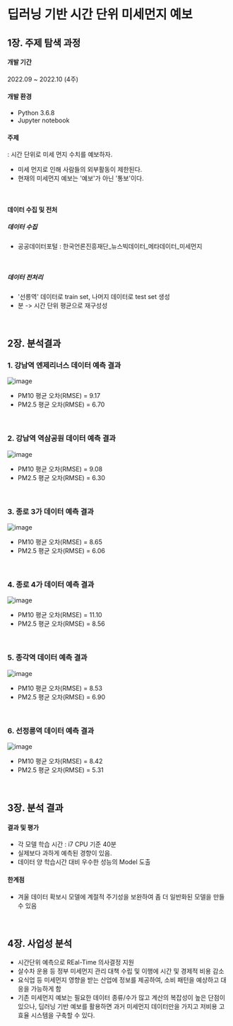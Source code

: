 # 딥러닝 기반 시간 단위 미세먼지 예보 <br/>

## 1장. 주제 탐색 과정

#### 개발 기간 
2022.09 ~ 2022.10 (4주)
<br/>

#### 개발 환경
- Python 3.6.8 
- Jupyter notebook
  
#### 주제 
: 시간 단위로 미세 먼지 수치를 예보하자. <br/>
- 미세 먼지로 인해 사람들의 외부활동이 제한된다.
- 현재의 미세먼지 예보는 '예보'가 아닌 '통보'이다.
<br/>

#### 데이터 수집 및 전처
##### 데이터 수집
- 공공데이터포털 : 한국언론진흥재단_뉴스빅데이터_메타데이터_미세먼지
<br/>

##### 데이터 전처리
- '선릉역' 데이터로 train set, 나머지 데이터로 test set 생성
- 분 -> 시간 단위 평균으로 재구성성
<br/>

## 2장. 분석결과
### 1. 강남역 엔제리너스 데이터 예측 결과

![image](https://github.com/kyounggseo/perconal-projects/assets/102573192/7e739d8b-1fa6-46f8-b94a-71231f7d4842)

- PM10 평균 오차(RMSE) = 9.17
- PM2.5 평균 오차(RMSE) = 6.70
<br/>

### 2. 강남역 역삼공원 데이터 예측 결과
![image](https://github.com/kyounggseo/perconal-projects/assets/102573192/7ade2bc9-ba5e-4b61-8b30-270fb99461a4)

- PM10 평균 오차(RMSE) = 9.08
- PM2.5 평균 오차(RMSE) = 6.30
<br/>

### 3. 종로 3가 데이터 예측 결과

![image](https://github.com/kyounggseo/perconal-projects/assets/102573192/d2902875-5060-4c1f-ac16-a34c8d689b48)

- PM10 평균 오차(RMSE) = 8.65
- PM2.5 평균 오차(RMSE) = 6.06
<br/>

### 4. 종로 4가 데이터 예측 결과
![image](https://github.com/kyounggseo/perconal-projects/assets/102573192/a1655a22-5102-465c-b2ad-ce32f3029011)

- PM10 평균 오차(RMSE) = 11.10
- PM2.5 평균 오차(RMSE) = 8.56
<br/>

### 5. 종각역 데이터 예측 결과

![image](https://github.com/kyounggseo/perconal-projects/assets/102573192/befe2f96-5f6f-4e51-a512-0a19cec1d56a)
- PM10 평균 오차(RMSE) = 8.53
- PM2.5 평균 오차(RMSE) = 6.90
<br/>
  
### 6. 선정릉역 데이터 예측 결과

![image](https://github.com/kyounggseo/perconal-projects/assets/102573192/a327c00e-713b-4336-b24e-5421818b2dfb)
- PM10 평균 오차(RMSE) = 8.42
- PM2.5 평균 오차(RMSE) = 5.31
<br/>

## 3장. 분석 결과

#### 결과 및 평가
- 각 모델 학습 시간 : i7 CPU 기준 40분
- 실제보다 과하게 예측된 경향이 있음.
- 데이터 양 학습시간 대비 우수한 성능의 Model 도출

#### 한계점
- 겨울 데이터 확보시 모델에 계절적 주기성을 보완하여 좀 더 일반화된 모델을 만들 수 있음
<br/>

## 4장. 사업성 분석
- 시간단위 예측으로 REal-Time 의사결정 지원
- 살수차 운용 등 정부 미세먼지 관리 대책 수립 및 이행에 시간 및 경제적 비용 감소
- 요식업 등 미세먼지 영향을 받는 산업에 정보를 제공하여, 소비 패턴을 예상하고 대응을 가능하게 함
- 기존 미세먼지 예보는 필요한 데이터 종류/수가 많고 계산의 복잡성이 높은 단점이 있으나, 딥러닝 기반 예보를 활용하면 과거 미세먼지 데이터만을 가지고 저비용 고효율 시스템을 구축할 수 있다.
